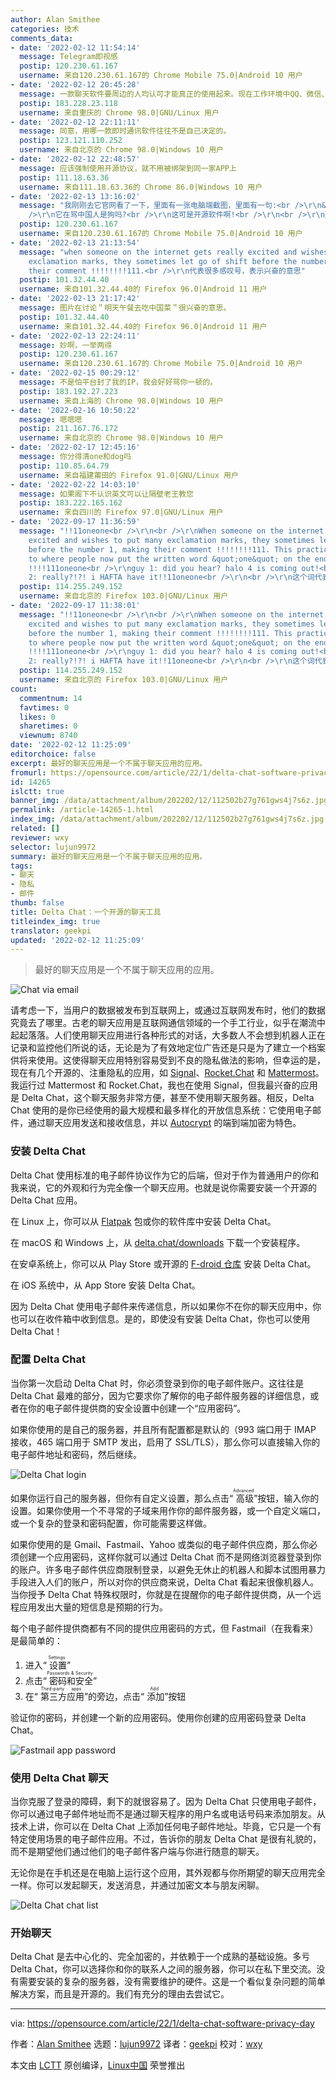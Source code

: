 ```yaml
---
author: Alan Smithee
categories: 技术
comments_data:
- date: '2022-02-12 11:54:14'
  message: Telegram即视感
  postip: 120.230.61.167
  username: 来自120.230.61.167的 Chrome Mobile 75.0|Android 10 用户
- date: '2022-02-12 20:45:28'
  message: 一款聊天软件要周边的人均认可才能真正的使用起来。现在工作环境中QQ、微信、钉钉各种已经非常让人头疼了。如果能有一个整合平台就NB了。
  postip: 183.228.23.118
  username: 来自重庆的 Chrome 98.0|GNU/Linux 用户
- date: '2022-02-12 22:11:11'
  message: 同意，用哪一款即时通讯软件往往不是自己决定的。
  postip: 123.121.110.252
  username: 来自北京的 Chrome 98.0|Windows 10 用户
- date: '2022-02-12 22:48:57'
  message: 应该强制使用开源协议，就不用被绑架到同一家APP上
  postip: 111.18.63.36
  username: 来自111.18.63.36的 Chrome 86.0|Windows 10 用户
- date: '2022-02-13 13:16:02'
  message: "我刚刚去它官网看了一下，里面有一张电脑端截图，里面有一句:<br />\r\n&quot;Chinese!!!11oneone&quot;<br
    />\r\n它在骂中国人是狗吗?<br />\r\n这可是开源软件啊!<br />\r\n<br />\r\n建议Linux中国发一篇文章好好讽刺它一番。(网页我已保存)"
  postip: 120.230.61.167
  username: 来自120.230.61.167的 Chrome Mobile 75.0|Android 10 用户
- date: '2022-02-13 21:13:54'
  message: "when someone on the internet gets really excited and wishes to put many
    exclamation marks, they sometimes let go of shift before the number 1, making
    their comment !!!!!!!!111.<br />\r\n代表很多感叹号，表示兴奋的意思"
  postip: 101.32.44.40
  username: 来自101.32.44.40的 Firefox 96.0|Android 11 用户
- date: '2022-02-13 21:17:42'
  message: 图片在讨论＂明天午餐去吃中国菜＂很兴奋的意思。
  postip: 101.32.44.40
  username: 来自101.32.44.40的 Firefox 96.0|Android 11 用户
- date: '2022-02-13 22:24:11'
  message: 妙啊，一举两得
  postip: 120.230.61.167
  username: 来自120.230.61.167的 Chrome Mobile 75.0|Android 10 用户
- date: '2022-02-15 00:29:12'
  message: 不是怕平台封了我的IP，我会好好骂你一顿的。
  postip: 183.192.27.223
  username: 来自上海的 Chrome 98.0|Windows 10 用户
- date: '2022-02-16 10:50:22'
  message: 嗯嗯嗯
  postip: 211.167.76.172
  username: 来自北京的 Chrome 98.0|Windows 10 用户
- date: '2022-02-17 12:45:16'
  message: 你分得清one和dog吗
  postip: 110.85.64.79
  username: 来自福建莆田的 Firefox 91.0|GNU/Linux 用户
- date: '2022-02-22 14:03:10'
  message: 如果阁下不认识英文可以让隔壁老王教您
  postip: 183.222.165.162
  username: 来自四川的 Firefox 97.0|GNU/Linux 用户
- date: '2022-09-17 11:36:59'
  message: "!!11oneone<br />\r\n<br />\r\nWhen someone on the internet gets really
    excited and wishes to put many exclamation marks, they sometimes let go of shift
    before the number 1, making their comment !!!!!!!!111. This practice has evolved
    to where people now put the written word &quot;one&quot; on the end creating this:
    !!!!111oneone<br />\r\nguy 1: did you hear? halo 4 is coming out!<br />\r\nguy
    2: really?!?! i HAFTA have it!!11oneone<br />\r\n<br />\r\n这个词代表激动之心溢于言表！他们是聊天问去哪吃饭，一个说想吃中餐，很兴奋。"
  postip: 114.255.249.152
  username: 来自北京的 Firefox 103.0|GNU/Linux 用户
- date: '2022-09-17 11:38:01'
  message: "!!11oneone<br />\r\n<br />\r\nWhen someone on the internet gets really
    excited and wishes to put many exclamation marks, they sometimes let go of shift
    before the number 1, making their comment !!!!!!!!111. This practice has evolved
    to where people now put the written word &quot;one&quot; on the end creating this:
    !!!!111oneone<br />\r\nguy 1: did you hear? halo 4 is coming out!<br />\r\nguy
    2: really?!?! i HAFTA have it!!11oneone<br />\r\n<br />\r\n这个词代表激动之心溢于言表！他们是聊天问去哪吃饭，一个说想吃中餐，很兴奋。"
  postip: 114.255.249.152
  username: 来自北京的 Firefox 103.0|GNU/Linux 用户
count:
  commentnum: 14
  favtimes: 0
  likes: 0
  sharetimes: 0
  viewnum: 8740
date: '2022-02-12 11:25:09'
editorchoice: false
excerpt: 最好的聊天应用是一个不属于聊天应用的应用。
fromurl: https://opensource.com/article/22/1/delta-chat-software-privacy-day
id: 14265
islctt: true
banner_img: /data/attachment/album/202202/12/112502b27g761gws4j7s6z.jpg
permalink: /article-14265-1.html
index_img: /data/attachment/album/202202/12/112502b27g761gws4j7s6z.jpg.thumb.jpg
related: []
reviewer: wxy
selector: lujun9972
summary: 最好的聊天应用是一个不属于聊天应用的应用。
tags:
- 聊天
- 隐私
- 邮件
thumb: false
title: Delta Chat：一个开源的聊天工具
titleindex_img: true
translator: geekpi
updated: '2022-02-12 11:25:09'
---
```



> 
> 最好的聊天应用是一个不属于聊天应用的应用。
> 
> 
> 


![](/data/attachment/album/202202/12/112502b27g761gws4j7s6z.jpg "Chat via email")


请考虑一下，当用户的数据被发布到互联网上，或通过互联网发布时，他们的数据究竟去了哪里。古老的聊天应用是互联网通信领域的一个手工行业，似乎在潮流中起起落落。人们使用聊天应用进行各种形式的对话，大多数人不会想到机器人正在记录和监控他们所说的话，无论是为了有效地定位广告还是只是为了建立一个档案供将来使用。这使得聊天应用特别容易受到不良的隐私做法的影响，但幸运的是，现在有几个开源的、注重隐私的应用，如 [Signal](https://opensource.com/article/21/9/alternatives-zoom#signal)、[Rocket.Chat](https://opensource.com/article/22/1/rocketchat-open-source-communications-platform-puts-data-privacy-first) 和 [Mattermost](https://opensource.com/education/16/3/mattermost-open-source-chat)。我运行过 Mattermost 和 Rocket.Chat，我也在使用 Signal，但我最兴奋的应用是 Delta Chat，这个聊天服务非常方便，甚至不使用聊天服务器。相反，Delta Chat 使用的是你已经使用的最大规模和最多样化的开放信息系统：它使用电子邮件，通过聊天应用发送和接收信息，并以 [Autocrypt](https://autocrypt.org/) 的端到端加密为特色。


### 安装 Delta Chat


Delta Chat 使用标准的电子邮件协议作为它的后端，但对于作为普通用户的你和我来说，它的外观和行为完全像一个聊天应用。也就是说你需要安装一个开源的 Delta Chat 应用。


在 Linux 上，你可以从 [Flatpak](https://opensource.com/article/21/11/install-flatpak-linux) 包或你的软件库中安装 Delta Chat。


在 macOS 和 Windows 上，从 [delta.chat/downloads](https://delta.chat/en/download) 下载一个安装程序。


在安卓系统上，你可以从 Play Store 或开源的 [F-droid 仓库](https://f-droid.org/app/com.b44t.messenger) 安装 Delta Chat。


在 iOS 系统中，从 App Store 安装 Delta Chat。


因为 Delta Chat 使用电子邮件来传递信息，所以如果你不在你的聊天应用中，你也可以在收件箱中收到信息。是的，即使没有安装 Delta Chat，你也可以使用 Delta Chat！


### 配置 Delta Chat


当你第一次启动 Delta Chat 时，你必须登录到你的电子邮件账户。这往往是 Delta Chat 最难的部分，因为它要求你了解你的电子邮件服务器的详细信息，或者在你的电子邮件提供商的安全设置中创建一个“应用密码”。


如果你使用的是自己的服务器，并且所有配置都是默认的（993 端口用于 IMAP 接收，465 端口用于 SMTP 发出，启用了 SSL/TLS），那么你可以直接输入你的电子邮件地址和密码，然后继续。


![Delta Chat login](/data/attachment/album/202202/12/112511ee2uz5x2ze9eblgu.jpg "Delta Chat login")


如果你运行自己的服务器，但你有自定义设置，那么点击“<ruby> 高级 <rt>  Advanced </rt></ruby>”按钮，输入你的设置。如果你使用一个不寻常的子域来用作你的邮件服务器，或一个自定义端口，或一个复杂的登录和密码配置，你可能需要这样做。


如果你使用的是 Gmail、Fastmail、Yahoo 或类似的电子邮件供应商，那么你必须创建一个应用密码，这样你就可以通过 Delta Chat 而不是网络浏览器登录到你的账户。许多电子邮件供应商限制登录，以避免无休止的机器人和脚本试图用暴力手段进入人们的账户，所以对你的供应商来说，Delta Chat 看起来很像机器人。当你授予 Delta Chat 特殊权限时，你就是在提醒你的电子邮件提供商，从一个远程应用发出大量的短信息是预期的行为。


每个电子邮件提供商都有不同的提供应用密码的方式，但 Fastmail（在我看来）是最简单的：


1. 进入“<ruby> 设置 <rt>  Settings </rt></ruby>”
2. 点击“<ruby> 密码和安全 <rt>  Passwords &amp; Security </rt></ruby>”
3. 在“<ruby> 第三方应用 <rt>  Third-party apps </rt></ruby>”的旁边，点击“<ruby> 添加 <rt>  Add </rt></ruby>”按钮


验证你的密码，并创建一个新的应用密码。使用你创建的应用密码登录 Delta Chat。


![Fastmail app password](/data/attachment/album/202202/12/112511ml7ii0mmmi5hij9i.jpg "Fastmail app password")


### 使用 Delta Chat 聊天


当你克服了登录的障碍，剩下的就很容易了。因为 Delta Chat 只使用电子邮件，你可以通过电子邮件地址而不是通过聊天程序的用户名或电话号码来添加朋友。从技术上讲，你可以在 Delta Chat 上添加任何电子邮件地址。毕竟，它只是一个有特定使用场景的电子邮件应用。不过，告诉你的朋友 Delta Chat 是很有礼貌的，而不是期望他们通过他们的电子邮件客户端与你进行随意的聊天。


无论你是在手机还是在电脑上运行这个应用，其外观都与你所期望的聊天应用完全一样。你可以发起聊天，发送消息，并通过加密文本与朋友闲聊。


![Delta Chat chat list](/data/attachment/album/202202/12/112512n9qj4lj6er6cpgeg.png "Delta Chat chat list")


### 开始聊天


Delta Chat 是去中心化的、完全加密的，并依赖于一个成熟的基础设施。多亏 Delta Chat，你可以选择你和你的联系人之间的服务器，你可以在私下里交流。没有需要安装的复杂的服务器，没有需要维护的硬件。这是一个看似复杂问题的简单解决方案，而且是开源的。我们有充分的理由去尝试它。




---


via: <https://opensource.com/article/22/1/delta-chat-software-privacy-day>


作者：[Alan Smithee](https://opensource.com/users/alansmithee) 选题：[lujun9972](https://github.com/lujun9972) 译者：[geekpi](https://github.com/geekpi) 校对：[wxy](https://github.com/wxy)


本文由 [LCTT](https://github.com/LCTT/TranslateProject) 原创编译，[Linux中国](https://linux.cn/) 荣誉推出